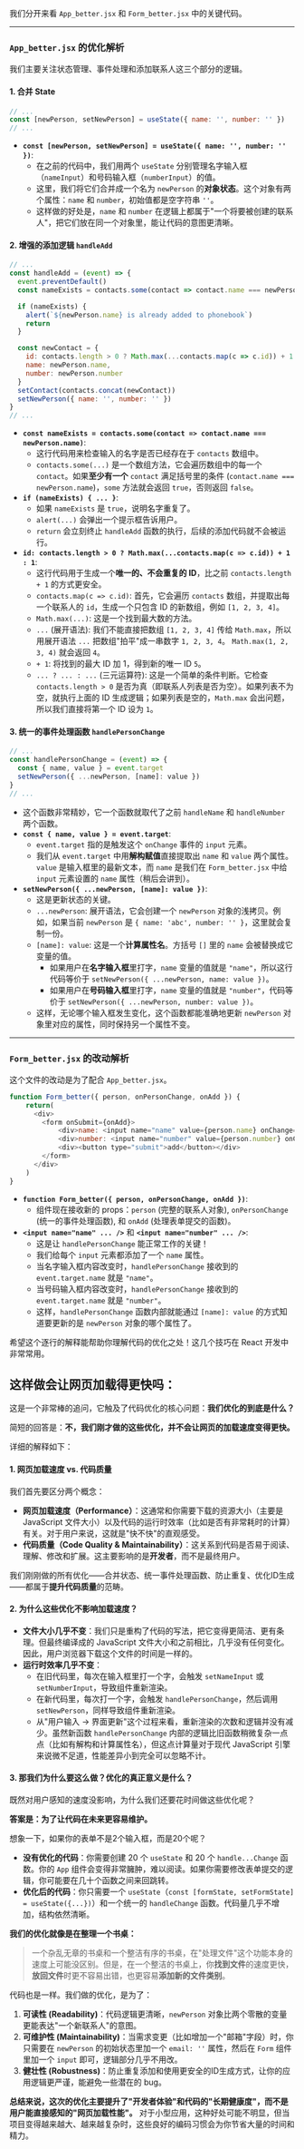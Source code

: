 我们分开来看 `App_better.jsx` 和 `Form_better.jsx` 中的关键代码。

---

### `App_better.jsx` 的优化解析

我们主要关注状态管理、事件处理和添加联系人这三个部分的逻辑。

#### 1. 合并 State

```javascript
// ...
const [newPerson, setNewPerson] = useState({ name: '', number: '' })
// ...
```

*   **`const [newPerson, setNewPerson] = useState({ name: '', number: '' })`**:
    *   在之前的代码中，我们用两个 `useState` 分别管理名字输入框（`nameInput`）和号码输入框（`numberInput`）的值。
    *   这里，我们将它们合并成一个名为 `newPerson` 的**对象状态**。这个对象有两个属性：`name` 和 `number`，初始值都是空字符串 `''`。
    *   这样做的好处是，`name` 和 `number` 在逻辑上都属于"一个将要被创建的联系人"，把它们放在同一个对象里，能让代码的意图更清晰。

#### 2. 增强的添加逻辑 `handleAdd`

```javascript
// ...
const handleAdd = (event) => {
  event.preventDefault()
  const nameExists = contacts.some(contact => contact.name === newPerson.name)

  if (nameExists) {
    alert(`${newPerson.name} is already added to phonebook`)
    return
  }

  const newContact = {
    id: contacts.length > 0 ? Math.max(...contacts.map(c => c.id)) + 1 : 1,
    name: newPerson.name,
    number: newPerson.number
  }
  setContact(contacts.concat(newContact))
  setNewPerson({ name: '', number: '' })
}
// ...
```

*   **`const nameExists = contacts.some(contact => contact.name === newPerson.name)`**:
    *   这行代码用来检查输入的名字是否已经存在于 `contacts` 数组中。
    *   `contacts.some(...)` 是一个数组方法，它会遍历数组中的每一个 `contact`。如果**至少有一个** `contact` 满足括号里的条件 (`contact.name === newPerson.name`)，`some` 方法就会返回 `true`，否则返回 `false`。
*   **`if (nameExists) { ... }`**:
    *   如果 `nameExists` 是 `true`，说明名字重复了。
    *   `alert(...)` 会弹出一个提示框告诉用户。
    *   `return` 会立刻终止 `handleAdd` 函数的执行，后续的添加代码就不会被运行。
*   **`id: contacts.length > 0 ? Math.max(...contacts.map(c => c.id)) + 1 : 1`**:
    *   这行代码用于生成一个**唯一的、不会重复的 ID**，比之前 `contacts.length + 1` 的方式更安全。
    *   `contacts.map(c => c.id)`: 首先，它会遍历 `contacts` 数组，并提取出每一个联系人的 `id`，生成一个只包含 ID 的新数组，例如 `[1, 2, 3, 4]`。
    *   `Math.max(...)`: 这是一个找到最大数的方法。
    *   `...` (展开语法): 我们不能直接把数组 `[1, 2, 3, 4]` 传给 `Math.max`，所以用展开语法 `...` 把数组"拍平"成一串数字 `1, 2, 3, 4`。 `Math.max(1, 2, 3, 4)` 就会返回 `4`。
    *   `+ 1`: 将找到的最大 ID 加 1，得到新的唯一 ID `5`。
    *   `... ? ... : ...` (三元运算符): 这是一个简单的条件判断。它检查 `contacts.length > 0` 是否为真（即联系人列表是否为空）。如果列表不为空，就执行上面的 ID 生成逻辑；如果列表是空的，`Math.max` 会出问题，所以我们直接将第一个 ID 设为 `1`。

#### 3. 统一的事件处理函数 `handlePersonChange`

```javascript
// ...
const handlePersonChange = (event) => {
  const { name, value } = event.target
  setNewPerson({ ...newPerson, [name]: value })
}
// ...
```

*   这个函数非常精妙，它一个函数就取代了之前 `handleName` 和 `handleNumber` 两个函数。
*   **`const { name, value } = event.target`**:
    *   `event.target` 指的是触发这个 `onChange` 事件的 `input` 元素。
    *   我们从 `event.target` 中用**解构赋值**直接提取出 `name` 和 `value` 两个属性。`value` 是输入框里的最新文本，而 `name` 是我们在 `Form_better.jsx` 中给 `input` 元素设置的 `name` 属性（稍后会讲到）。
*   **`setNewPerson({ ...newPerson, [name]: value })`**:
    *   这是更新状态的关键。
    *   `...newPerson`: 展开语法，它会创建一个 `newPerson` 对象的浅拷贝。例如，如果当前 `newPerson` 是 `{ name: 'abc', number: '' }`，这里就会复制一份。
    *   `[name]: value`: 这是一个**计算属性名**。方括号 `[]` 里的 `name` 会被替换成它变量的值。
        *   如果用户在**名字输入框**里打字，`name` 变量的值就是 `"name"`，所以这行代码等价于 `setNewPerson({ ...newPerson, name: value })`。
        *   如果用户在**号码输入框**里打字，`name` 变量的值就是 `"number"`，代码等价于 `setNewPerson({ ...newPerson, number: value })`。
    *   这样，无论哪个输入框发生变化，这个函数都能准确地更新 `newPerson` 对象里对应的属性，同时保持另一个属性不变。

---

### `Form_better.jsx` 的改动解析

这个文件的改动是为了配合 `App_better.jsx`。

```javascript
function Form_better({ person, onPersonChange, onAdd }) {
    return(
      <div>
        <form onSubmit={onAdd}>
            <div>name: <input name="name" value={person.name} onChange={onPersonChange} /></div>
            <div>number: <input name="number" value={person.number} onChange={onPersonChange}/></div>
            <div><button type="submit">add</button></div>
        </form>
      </div>
    )
}
```

*   **`function Form_better({ person, onPersonChange, onAdd })`**:
    *   组件现在接收新的 props：`person` (完整的联系人对象), `onPersonChange` (统一的事件处理函数), 和 `onAdd` (处理表单提交的函数)。
*   **`<input name="name" ... />`** 和 **`<input name="number" ... />`**:
    *   这是让 `handlePersonChange` 能正常工作的关键！
    *   我们给每个 `input` 元素都添加了一个 `name` 属性。
    *   当名字输入框内容改变时，`handlePersonChange` 接收到的 `event.target.name` 就是 `"name"`。
    *   当号码输入框内容改变时，`handlePersonChange` 接收到的 `event.target.name` 就是 `"number"`。
    *   这样，`handlePersonChange` 函数内部就能通过 `[name]: value` 的方式知道要更新的是 `newPerson` 对象的哪个属性了。

希望这个逐行的解释能帮助你理解代码的优化之处！这几个技巧在 React 开发中非常常用。


## 这样做会让网页加载得更快吗：

这是一个非常棒的追问，它触及了代码优化的核心问题：**我们优化的到底是什么？**

简短的回答是：**不，我们刚才做的这些优化，并不会让网页的加载速度变得更快。**

详细的解释如下：

#### 1. 网页加载速度 vs. 代码质量

我们首先要区分两个概念：

*   **网页加载速度（Performance）**：这通常和你需要下载的资源大小（主要是 JavaScript 文件大小）以及代码的运行时效率（比如是否有非常耗时的计算）有关。对于用户来说，这就是"快不快"的直观感受。
*   **代码质量（Code Quality & Maintainability）**：这关系到代码是否易于阅读、理解、修改和扩展。这主要影响的是**开发者**，而不是最终用户。

我们刚刚做的所有优化——合并状态、统一事件处理函数、防止重复、优化ID生成——都属于**提升代码质量**的范畴。

#### 2. 为什么这些优化不影响加载速度？

*   **文件大小几乎不变**：我们只是重构了代码的写法，把它变得更简洁、更有条理。但最终编译成的 JavaScript 文件大小和之前相比，几乎没有任何变化。因此，用户浏览器下载这个文件的时间是一样的。
*   **运行时效率几乎不变**：
    *   在旧代码里，每次在输入框里打一个字，会触发 `setNameInput` 或 `setNumberInput`，导致组件重新渲染。
    *   在新代码里，每次打一个字，会触发 `handlePersonChange`，然后调用 `setNewPerson`，同样导致组件重新渲染。
    *   从"用户输入 -> 界面更新"这个过程来看，重新渲染的次数和逻辑并没有减少。虽然新函数 `handlePersonChange` 内部的逻辑比旧函数稍微复杂一点点（比如有解构和计算属性名），但这点计算量对于现代 JavaScript 引擎来说微不足道，性能差异小到完全可以忽略不计。

#### 3. 那我们为什么要这么做？优化的真正意义是什么？

既然对用户感知的速度没影响，为什么我们还要花时间做这些优化呢？

**答案是：为了让代码在未来更容易维护。**

想象一下，如果你的表单不是2个输入框，而是20个呢？

*   **没有优化的代码**：你需要创建 20 个 `useState` 和 20 个 `handle...Change` 函数。你的 `App` 组件会变得非常臃肿，难以阅读。如果你需要修改表单提交的逻辑，你可能要在几十个函数之间来回跳转。
*   **优化后的代码**：你只需要一个 `useState`（`const [formState, setFormState] = useState({...})`）和一个统一的 `handleChange` 函数。代码量几乎不增加，结构依然清晰。

**我们的优化就像是在整理一个书桌：**

> 一个杂乱无章的书桌和一个整洁有序的书桌，在"处理文件"这个功能本身的速度上可能没区别。但是，在一个整洁的书桌上，你**找到文件**的速度更快，**放回文件**时更不容易出错，也更容易**添加新的文件类别**。

代码也是一样。我们做的优化，是为了：

1.  **可读性 (Readability)**：代码逻辑更清晰，`newPerson` 对象比两个零散的变量更能表达"一个新联系人"的意图。
2.  **可维护性 (Maintainability)**：当需求变更（比如增加一个"邮箱"字段）时，你只需要在 `newPerson` 的初始状态里加一个 `email: ''` 属性，然后在 `Form` 组件里加一个 `input` 即可，逻辑部分几乎不用改。
3.  **健壮性 (Robustness)**：防止重复添加和使用更安全的ID生成方式，让你的应用逻辑更严谨，能避免一些潜在的 bug。

**总结来说，这次的优化主要提升了"开发者体验"和代码的"长期健康度"，而不是用户能直接感知的"网页加载性能"。** 对于小型应用，这种好处可能不明显，但当项目变得越来越大、越来越复杂时，这些良好的编码习惯会为你节省大量的时间和精力。